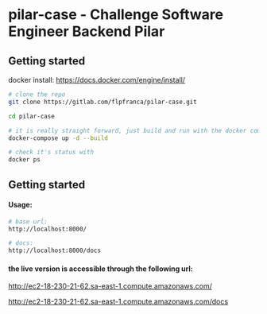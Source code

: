 # pilar-case - Challenge Software Engineer Backend Pilar

## Getting started

docker install:
https://docs.docker.com/engine/install/

```bash
# clone the repo
git clone https://gitlab.com/flpfranca/pilar-case.git
```
```bash
cd pilar-case
```

```bash
# it is really straight forward, just build and run with the docker compose
docker-compose up -d --build

# check it's status with
docker ps
```

## Getting started

#### Usage:

```bash
# base url: 
http://localhost:8000/

# docs:
http://localhost:8000/docs
```

#### the live version is accessible through the following url:
http://ec2-18-230-21-62.sa-east-1.compute.amazonaws.com/

http://ec2-18-230-21-62.sa-east-1.compute.amazonaws.com/docs